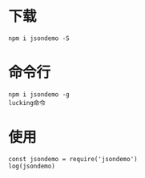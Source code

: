 # 下载

```
npm i jsondemo -S
```

# 命令行

```
npm i jsondemo -g
lucking命令
```

# 使用 

```
const jsondemo = require('jsondemo')
log(jsondemo)
```

